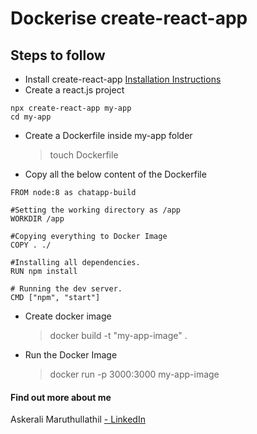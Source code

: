 # Dockerise create-react-app 
## Steps to follow
* Install create-react-app  [Installation Instructions](https://github.com/facebook/create-react-app) 
* Create a react.js project 
```
npx create-react-app my-app
cd my-app
```
* Create a Dockerfile inside my-app folder
	> touch Dockerfile
* Copy all the below content of the Dockerfile
```
FROM node:8 as chatapp-build

#Setting the working directory as /app
WORKDIR /app

#Copying everything to Docker Image
COPY . ./

#Installing all dependencies.
RUN npm install

# Running the dev server.
CMD ["npm", "start"]
```
* Create docker image 
	> docker build -t "my-app-image" .
* Run the Docker Image
	> docker run -p 3000:3000 my-app-image


#### Find out more about me

Askerali Maruthullathil [ - LinkedIn](http://linkedin.com/in/askeralim) 